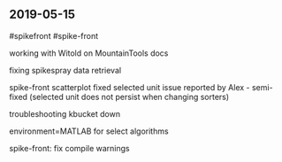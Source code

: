 ## 2019-05-15

 #spikefront #spike-front

working with Witold on MountainTools docs

fixing spikespray data retrieval

spike-front scatterplot fixed selected unit issue reported by Alex
    - semi-fixed (selected unit does not persist when changing sorters)

troubleshooting kbucket down

environment=MATLAB for select algorithms

spike-front: fix compile warnings

